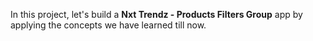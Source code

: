In this project, let's build a **Nxt Trendz - Products Filters Group** app by applying the concepts we have learned till now.


